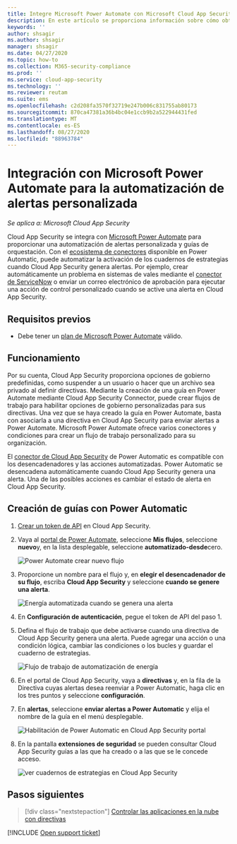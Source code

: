 ```yaml
---
title: Integre Microsoft Power Automate con Microsoft Cloud App Security para obtener una automatización de alertas personalizada
description: En este artículo se proporciona información sobre cómo obtener una automatización de alertas personalizada mediante la integración de Microsoft Power Automate con Cloud App Security.
keywords: ''
author: shsagir
ms.author: shsagir
manager: shsagir
ms.date: 04/27/2020
ms.topic: how-to
ms.collection: M365-security-compliance
ms.prod: ''
ms.service: cloud-app-security
ms.technology: ''
ms.reviewer: reutam
ms.suite: ems
ms.openlocfilehash: c2d208fa3570f32719e247b006c831755ab80173
ms.sourcegitcommit: 870ca47381a36b4bc04e1ccb9b2a522944431fed
ms.translationtype: MT
ms.contentlocale: es-ES
ms.lasthandoff: 08/27/2020
ms.locfileid: "88963784"
---
```

# <a name="integrate-with-microsoft-power-automate-for-custom-alert-automation"></a>Integración con Microsoft Power Automate para la automatización de alertas personalizada

*Se aplica a: Microsoft Cloud App Security*

Cloud App Security se integra con [Microsoft Power Automate](/flow/getting-started) para proporcionar una automatización de alertas personalizada y guías de orquestación. Con el [ecosistema de conectores](/connectors/) disponible en Power Automatic, puede automatizar la activación de los cuadernos de estrategias cuando Cloud App Security genera alertas. Por ejemplo, crear automáticamente un problema en sistemas de vales mediante el [conector de ServiceNow](/connectors/service-now/) o enviar un correo electrónico de aprobación para ejecutar una acción de control personalizado cuando se active una alerta en Cloud App Security.

## <a name="prerequisites"></a>Requisitos previos

- Debe tener un [plan de Microsoft Power Automate](https://flow.microsoft.com/pricing) válido.

## <a name="how-it-works"></a>Funcionamiento

Por su cuenta, Cloud App Security proporciona opciones de gobierno predefinidas, como suspender a un usuario o hacer que un archivo sea privado al definir directivas. Mediante la creación de una guía en Power Automate mediante Cloud App Security Connector, puede crear flujos de trabajo para habilitar opciones de gobierno personalizadas para sus directivas. Una vez que se haya creado la guía en Power Automate, basta con asociarla a una directiva en Cloud App Security para enviar alertas a Power Automate. Microsoft Power Automate ofrece varios conectores y condiciones para crear un flujo de trabajo personalizado para su organización.

El [conector de Cloud App Security](/connectors/cloudappsecurity/) de Power Automatic es compatible con los desencadenadores y las acciones automatizadas. Power Automatic se desencadena automáticamente cuando Cloud App Security genera una alerta. Una de las posibles acciones es cambiar el estado de alerta en Cloud App Security.

## <a name="how-to-create-playbooks-with-power-automate"></a>Creación de guías con Power Automatic

1. [Crear un token de API](api-tokens.md) en Cloud App Security.

2. Vaya al [portal de Power Automate](https://flow.microsoft.com), seleccione **Mis flujos**, seleccione **nuevo**y, en la lista desplegable, seleccione **automatizado-desde**cero.

    ![Power Automate crear nuevo flujo](media/flow-create-new.png)

3. Proporcione un nombre para el flujo y, en **elegir el desencadenador de su flujo**, escriba **Cloud App Security** y seleccione **cuando se genere una alerta**.

    ![Energía automatizada cuando se genera una alerta](media/flow-when-alert.png)

4. En **Configuración de autenticación**, pegue el token de API del paso 1.

5. Defina el flujo de trabajo que debe activarse cuando una directiva de Cloud App Security genera una alerta. Puede agregar una acción o una condición lógica, cambiar las condiciones o los bucles y guardar el cuaderno de estrategias.

    ![Flujo de trabajo de automatización de energía](media/flow-workflow.png)

6. En el portal de Cloud App Security, vaya a **directivas** y, en la fila de la Directiva cuyas alertas desea reenviar a Power Automatic, haga clic en los tres puntos y seleccione **configuración**.
7. En **alertas**, seleccione **enviar alertas a Power Automatic** y elija el nombre de la guía en el menú desplegable.

    ![Habilitación de Power Automatic en Cloud App Security portal](media/flow-mcas-config.png)

8. En la pantalla **extensiones de seguridad** se pueden consultar Cloud App Security guías a las que ha creado o a las que se le concede acceso.

    ![ver cuadernos de estrategias en Cloud App Security](media/flow-extensions.png)

## <a name="next-steps"></a>Pasos siguientes

> [!div class="nextstepaction"]
> [Controlar las aplicaciones en la nube con directivas](control-cloud-apps-with-policies.md)

[!INCLUDE [Open support ticket](includes/support.md)]